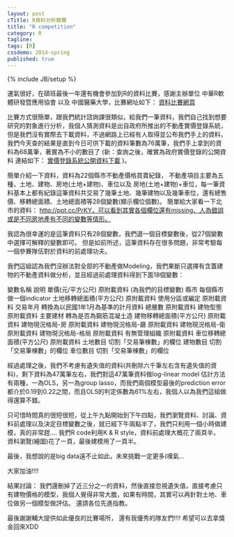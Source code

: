 ```yaml
---
layout: post
cTitle: R資料分析競賽
title: "R competition"
category: R
tagline:
tags: [R]
cssdemo: 2014-spring
published: true
---
```

{% include JB/setup %}

運氣很好，在碩班最後一年還有機會參加到R的資料比賽，感謝主辦單位 中華R軟體研發暨應用協會 以及 中國醫藥大學，比賽網址如下： [資料比賽網頁](http://www.carra.org.tw/dm/)

<!-- more -->

比賽方式很簡單，跟我們統計諮詢課很類似，給我們一筆資料，我們自己找到想要研究的對象進行分析，我個人猜測資料是出自政府所推出的不動產實價登錄系統，但是我們沒有實際去下載資料，不過網路上已經有人取得並公布我們手上的資料，我們今天查的結果是直到今日可供下載的資料筆數為76萬筆，我們手上拿到的資料為68萬筆，著實為不小的數目了 (新：查詢之後，確實為政府實價登錄的公開資料 連結如下： [實價登錄系統公開資料下載](http://plvr.land.moi.gov.tw/DownloadOpenData) )。

簡單介紹一下資料，資料為22個縣市不動產價格買賣紀錄， 不動產項目主要為五種，土地、建物、房地(土地+建物)、車位以及 房地(土地+建物)+車位，每一筆資料基本上都有紀錄這筆資料共交易了幾筆土地、幾筆建物以及幾筆車位，還有總售價、移轉總面積、土地總面積等28個變數(顯示欄位個數)。 簡單給大家看一下北市的資料： http://ppt.cc/PrKY，可以看到其實各個欄位還有missing、人為錯誤或是不同房地產有不同的變數等情形。

我認為很幸運的是這筆資料只有28個變數，我們選一個目標變數後，從27個變數中選擇可解釋的變數即可。 但是如前所述，這筆資料存在很多問題，非常考驗每一個參賽隊伍對於資料的前處理功夫。

我們這組認為我們沒辦法對全部的不動產做Modeling，我們果斷只選擇有含蓋建物的不動產資料做分析，並且經過前處理資料得到下面18個變數：

變數名稱                    說明
單價(元/平方公尺)           原附載資料 (為我們的目標變數)
縣市                        每個縣市做一個indicator 土地移轉總面積(平方公尺) 原附載資料
使用分區或編定              原附載資料
交易年月                    轉換為以民國1年1月為基準的計月資料 總層數 原附載資料
建物型態                    原附載資料
主要建材                    轉為是否為鋼筋混凝土造
建物移轉總面積(平方公尺)     原附載資料
建物現況格局-房              原附載資料
建物現況格局-廳              原附載資料
建物現況格局-衛              原附載資料
建物現況格局-格局            原附載資料
有無管理組織                 原附載資料
車位移轉總面積(平方公尺)     原附載資料
土地數目                     切割「交易筆棟數」的欄位
建物數目                     切割「交易筆棟數」的欄位
車位數目                     切割「交易筆棟數」的欄位

經過處理之後，我們不考慮有遺失值的資料(共刪除六千筆左右含有遺失值的資料)，剩下資料為47萬筆左右，我們對這47萬筆資料做log-linear model 估計方法有兩種，一為OLS，另一為group lasso，而我們兩個模型最後的prediction error都介於0.19到0.22之間，而且OLS的判定係數為61%左右，我個人以為我們這組做得還算不錯。

只可惜時間真的很短很短，從上午九點開始到下午四點，我們瀏覽資料、討論、資料前處理以及決定目標變數之後，就已經下午兩點半了，我們只利用一個小時做建模，真的非常趕.... 我們R code利用K & R style，資料前處理大概花了兩頁半， 資料瀏覽(繪圖)花了一頁，最後建模用了一頁半。

最後，我想說的是big data遠不止如此，未來挑戰一定更多(嘆氣...

大家加油!!!!

結果討論： 我們還刪掉了近三分之一的資料，然後直接忽視遺失值，直接考慮只有建物價格的模型，我個人覺得非常大膽，如果有時間，其實可以再針對土地、車位做另一個模型做評估。 還請各位先進指教。

最後謝謝輔大提供如此優良的比賽場所， 還有我優秀的隊友們!!!! 希望可以去拿獎金回來XDD
